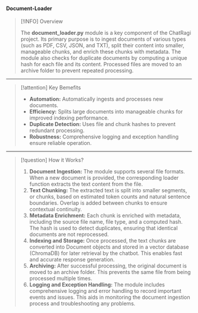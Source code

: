 
#### Document-Loader 

> [!INFO] Overview
> 
> The **document_loader.py** module is a key component of the ChatRagi project. Its primary purpose is to ingest documents of various types (such as PDF, CSV, JSON, and TXT), split their content into smaller, manageable chunks, and enrich these chunks with metadata. The module also checks for duplicate documents by computing a unique hash for each file and its content. Processed files are moved to an archive folder to prevent repeated processing.

---
> [!attention] Key Bemefits
> 
> - **Automation:** Automatically ingests and processes new documents.
> - **Efficiency:** Splits large documents into manageable chunks for improved indexing performance.
> - **Duplicate Detection:** Uses file and chunk hashes to prevent redundant processing.
> - **Robustness:** Comprehensive logging and exception handling ensure reliable operation.

---
> [!question] How it Works?
> 
> 1. **Document Ingestion:**
> 	The module supports several file formats. When a new document is provided, the corresponding loader function extracts the text content from the file.
> 2. **Text Chunking:**
> 	The extracted text is split into smaller segments, or chunks, based on estimated token counts and natural sentence boundaries. Overlap is added between chunks to ensure contextual continuity.
> 3. **Metadata Enrichment:**
> 	Each chunk is enriched with metadata, including the source file name, file type, and a computed hash. The hash is used to detect duplicates, ensuring that identical documents are not reprocessed.
> 4. **Indexing and Storage:**
> 	Once processed, the text chunks are converted into Document objects and stored in a vector database (ChromaDB) for later retrieval by the chatbot. This enables fast and accurate response generation.
> 5. **Archiving:**
> 	After successful processing, the original document is moved to an archive folder. This prevents the same file from being processed multiple times.
> 6. **Logging and Exception Handling:**
> 	The module includes comprehensive logging and error handling to record important events and issues. This aids in monitoring the document ingestion process and troubleshooting any problems.
> 

  